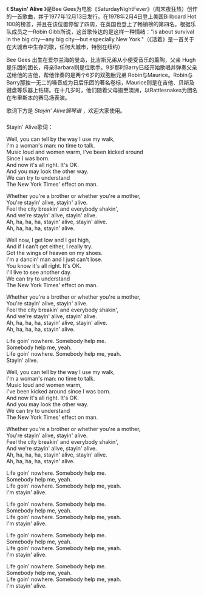 

《 **Stayin' Alive** 》是Bee
Gees为电影《SaturdayNightFever》（周末夜狂热）创作的一首歌曲，并于1977年12月13日发行。在1978年2月4日登上美国Billboard
Hot 100的榜首，并且在该位置停留了四周，在英国也登上了畅销榜的第四名。根据乐队成员之一Robin Gibb所说，这首歌传达的是这样一种情绪："is
about survival in the big city—any big city—but especially New
York."（《活着》是一首关于在大城市中生存的歌，任何大城市，特别在纽约）

  

Bee Gees 出生在爱尔兰海的曼岛，比吉斯兄弟从小便受音乐的薰陶，父亲
Hugh是乐团的团长，母亲Barbara则是位歌手。9岁那时Barry已经开始歌唱并弹奏父亲送给他的吉他，帮他伴奏的是两个6岁的双胞胎兄弟
Robin与Maurice。Robin与Barry那独一无二的嗓音成为日后乐团的著名卷标，Maurice则是在吉他、贝斯及键盘等乐器上钻研。在十几岁时，他们随着父母搬至澳洲，以Rattlesnakes为团名在布里斯本的赛马场表演。

  

歌词下方是 _Stayin' Alive钢琴谱_ ，欢迎大家使用。

###  
Stayin' Alive歌词：

  

Well, you can tell by the way I use my walk,  
I'm a woman's man: no time to talk.  
Music loud and women warm, I've been kicked around  
Since I was born.  
And now it's all right. It's OK.  
And you may look the other way.  
We can try to understand  
The New York Times' effect on man.

Whether you're a brother or whether you're a mother,  
You're stayin' alive, stayin' alive.  
Feel the city breakin' and everybody shakin',  
And we're stayin' alive, stayin' alive.  
Ah, ha, ha, ha, stayin' alive, stayin' alive.  
Ah, ha, ha, ha, stayin' alive.

Well now, I get low and I get high,  
And if I can't get either, I really try.  
Got the wings of heaven on my shoes.  
I'm a dancin' man and I just can't lose.  
You know it's all right. It's OK.  
I'll live to see another day.  
We can try to understand  
The New York Times' effect on man.

Whether you're a brother or whether you're a mother,  
You're stayin' alive, stayin' alive.  
Feel the city breakin' and everybody shakin',  
And we're stayin' alive, stayin' alive.  
Ah, ha, ha, ha, stayin' alive, stayin' alive.  
Ah, ha, ha, ha, stayin' alive.

Life goin' nowhere. Somebody help me.  
Somebody help me, yeah.  
Life goin' nowhere. Somebody help me, yeah.  
Stayin' alive.

Well, you can tell by the way I use my walk,  
I'm a woman's man: no time to talk.  
Music loud and women warm,  
I've been kicked around since I was born.  
And now it's all right. It's OK.  
And you may look the other way.  
We can try to understand  
The New York Times' effect on man.

Whether you're a brother or whether you're a mother,  
You're stayin' alive, stayin' alive.  
Feel the city breakin' and everybody shakin',  
And we're stayin' alive, stayin' alive.  
Ah, ha, ha, ha, stayin' alive, stayin' alive.  
Ah, ha, ha, ha, stayin' alive.

Life goin' nowhere. Somebody help me.  
Somebody help me, yeah.  
Life goin' nowhere. Somebody help me, yeah.  
I'm stayin' alive.

Life goin' nowhere. Somebody help me.  
Somebody help me, yeah.  
Life goin' nowhere. Somebody help me, yeah.  
I'm stayin' alive.

Life goin' nowhere. Somebody help me.  
Somebody help me, yeah.  
Life goin' nowhere. Somebody help me, yeah.  
I'm stayin' alive.

Life goin' nowhere. Somebody help me.  
Somebody help me, yeah.  
Life goin' nowhere. Somebody help me, yeah.  
I'm stayin' alive.

  


